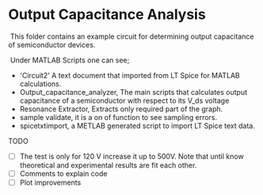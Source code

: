 # Output Capacitance Analysis

​	This folder contains an example circuit for determining output capacitance of  semiconductor devices.

​	Under MATLAB Scripts one can see;

- 'Circuit2' A text document that imported from LT Spice for MATLAB calculations. 
- Output_capacitance_analyzer, The main scripts that calculates output capacitance of a semiconductor with respect to its V_ds voltage
- Resonance Extractor, Extracts only required part of the graph.
- sample validate, it is a on of function to see sampling errors.
- spicetxtimport, a METLAB generated script to import LT Spice text data. 

TODO

- [ ] The test is only for 120 V increase it up to 500V. Note that until know theoretical and experimental results are fit each other.
- [ ] Comments to explain code
- [ ] Plot improvements